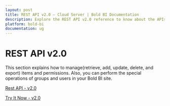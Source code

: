 ```yaml
---
layout: post
title: REST API v2.0 – Cloud Server | Bold BI Documentation
description: Explore the REST API v2.0 reference to know about the APIs on authentication, items, permissions and interact with them in cloud-hosted Bold BI.
platform: bold-bi
documentation: ug
---
```


# REST API v2.0

This section explains how to manage(retrieve, add, update, delete, and export) items and permissions. Also, you can perform the special operations of groups and users in your Bold BI site.

[Rest API - v2.0](https://help.boldbi.com/cloud-bi/rest-api-reference/v2.0/api-reference/)

[Try It Now - v2.0](https://help.boldbi.com/cloud-bi/rest-api-reference/v2.0/try-it-now/)